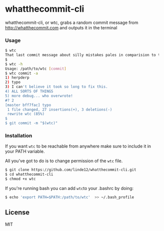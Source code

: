 # whatthecommit-cli

whatthecommit-cli, or wtc, grabs a random commit message from http://whatthecommit.com and outputs it in the terminal

### Usage

```sh
$ wtc
That last commit message about silly mistakes pales in comparision to this one
$
$ wtc -h
Usage: /path/to/wtc [commit]
$ wtc commit -a
1) herpderp
2) typo
3) I can't believe it took so long to fix this.
4) ALL SORTS OF THINGS
5) more debug... who overwrote!
#? 2
[master bff7fac] typo
 1 file changed, 27 insertions(+), 3 deletions(-)
 rewrite wtc (85%)
$
$ git commit -m "$(wtc)"
```

### Installation
If you want `wtc` to be reachable from anywhere make sure to include it in your PATH variable.                

All you've got to do is to change permission of the `wtc` file.

```sh
$ git clone https://github.com/linde12/whatthecommit-cli.git
$ cd whatthecommit-cli
$ chmod +x wtc
```

If you're running bash you can add `wtc`to your .bashrc by doing:

```sh
$ echo 'export PATH=$PATH:/path/to/wtc'  >> ~/.bash_profile
```
License
----

MIT
